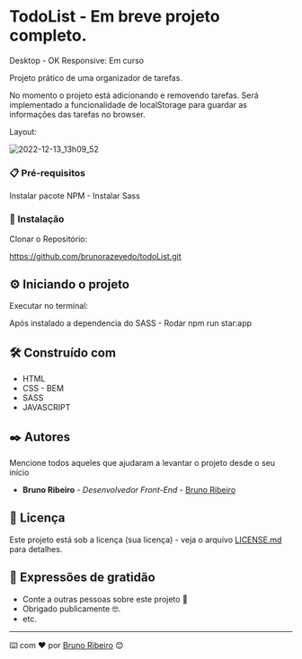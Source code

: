 # TodoList - Em breve projeto completo.
Desktop - OK 
Responsive: Em curso

Projeto prático de uma organizador de tarefas.

No momento o projeto está adicionando e removendo tarefas.
Será implementado a funcionalidade de localStorage para guardar as informações das tarefas no browser.

Layout: 

![2022-12-13_13h09_52](https://user-images.githubusercontent.com/53144518/207385286-72735344-b5a4-4534-b5b3-f73d1bf8dd86.png)


### 📋 Pré-requisitos

Instalar pacote NPM - 
Instalar  Sass

### 🔧 Instalação

Clonar o Repositório:

https://github.com/brunorazevedo/todoList.git


## ⚙️ Iniciando o projeto

Executar no terminal:

Após instalado a dependencia do SASS - 
Rodar npm run star:app

## 🛠️ Construído com

 - HTML
 - CSS - BEM
 - SASS
 - JAVASCRIPT


## ✒️ Autores

Mencione todos aqueles que ajudaram a levantar o projeto desde o seu início

* **Bruno Ribeiro** - *Desenvolvedor Front-End* - [Bruno Ribeiro](https://github.com/brunorazevedo)

## 📄 Licença

Este projeto está sob a licença (sua licença) - veja o arquivo [LICENSE.md](https://github.com/usuario/projeto/licenca) para detalhes.

## 🎁 Expressões de gratidão

* Conte a outras pessoas sobre este projeto 📢
* Obrigado publicamente 🤓.
* etc.


---
⌨️ com ❤️ por [Bruno Ribeiro](https://github.com/brunorazevedo) 😊
